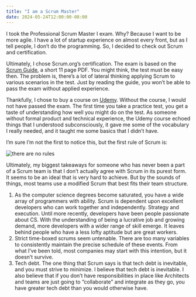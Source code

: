 ```yaml
---
title: "I am a Scrum Master"
date: 2024-05-24T12:00:00-08:00
---
```


I took the Professional Scrum Master I exam. Why? Because I want to be more agile. I have a lot of startup experience on almost every front, but as I tell people, I don’t do the programming. So, I decided to check out Scrum and certification. 

Ultimately, I chose Scrum.org’s certification. The exam is based on the [Scrum Guide](https://scrumguides.org/download.html), a short 11 page PDF.  You might think, the test must be easy then. The problem is, there’s a lot of lateral thinking applying Scrum to various scenarios in the test. Just by reading the guide, you won’t be able to pass the exam without applied experience. 

Thankfully, I chose to buy a course on [Udemy](https://www.udemy.com/course/agile-scrum-for-beginners-scrum-master-certification-preparation/).  Without the course, I would not have passed the exam. The first time you take a practice test, you get a taste of understanding how well you might do on the test. As someone without formal product and technical experience, the Udemy course echoed things that I understood subconsciously, it gave me some of the vocabulary I really needed, and it taught me some basics that I didn’t have. 

I’m sure I’m not the first to notice this, but the first rule of Scrum is: 

![there are no rules](https://images.squarespace-cdn.com/content/v1/5ee369c0596e6628f3afc15b/1597402359190-EVZ3YLNPNUE4UTY6UGUK/guidelines.jpg)

Ultimately, my biggest takeaways for someone who has never been a part of a Scrum team is that I don’t actually agree with Scrum in its purest form. It seems to be an ideal that is very hard to achieve. But by the sounds of things, most teams use a modified Scrum that best fits their team structure.

1.	As the computer science degrees become saturated, you have a wide array of programmers with ability. Scrum is dependent upon excellent developers who can work together and independently. Strategy and execution. Until more recently, developers have been people passionate about CS. With the understanding of being a lucrative job and growing demand, more developers with a wider range of skill emerge. It leaves behind people who have a less lofty aptitude but are great workers. 
2.	Strict time-boxed scrums seem untenable. There are too many variables to consistently maintain the precise schedule of these events. From what I’ve been told, most companies may start with this intention, but it doesn’t survive. 
3.	Tech debt. The one thing that Scrum says is that tech debt is inevitable, and you must strive to minimize. I believe that tech debt is inevitable. I also believe that if you don’t have responsibilities in place like Architects and teams are just going to “collaborate” and integrate as they go, you have greater tech debt than you would otherwise have. 
